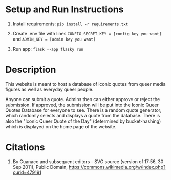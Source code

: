# Setup and Run Instructions

1. Install requirements: `pip install -r requirements.txt`

2. Create .env file with lines `CONFIG_SECRET_KEY = [config key you want]` and `ADMIN_KEY = [admin key you want]`

3. Run app: `flask --app flasky run`

# Description

This website is meant to host a database of iconic quotes from queer media figures as well as everyday queer people. 

Anyone can submit a quote. Admins then can either approve or reject the submission. If approved, the submission will be put into the Iconic Queer Quotes Database for everyone to see. There is a random quote generator, which randomly selects and displays a quote from the database. There is also the "Iconic Queer Quote of the Day" (determined by bucket-hashing) which is displayed on the home page of the website.

# Citations
1. By Guanaco and subsequent editors - SVG source (version of 17:56, 30 Sep 2011), Public Domain, https://commons.wikimedia.org/w/index.php?curid=479191